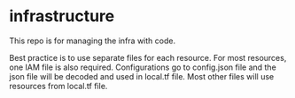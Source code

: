 # infrastructure
This repo is for managing the infra with code.

Best practice is to use separate files for each resource. For most resources, one IAM file is also required.
Configurations go to config.json file and the json file will be decoded and used in local.tf file. Most other files will use resources from local.tf file.
